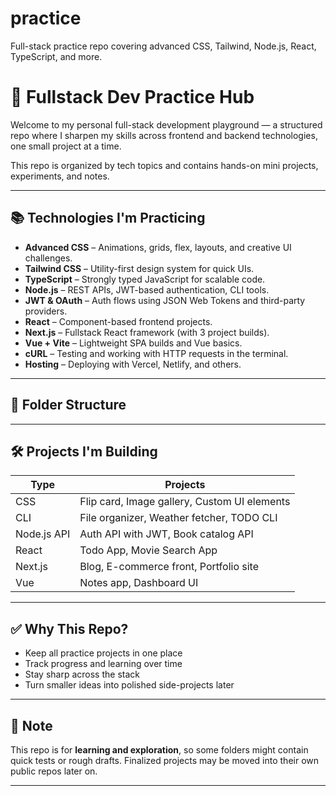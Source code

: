 # practice
Full-stack practice repo covering advanced CSS, Tailwind, Node.js, React, TypeScript, and more.

# 🔧 Fullstack Dev Practice Hub

Welcome to my personal full-stack development playground — a structured repo where I sharpen my skills across frontend and backend technologies, one small project at a time.

This repo is organized by tech topics and contains hands-on mini projects, experiments, and notes.

---

## 📚 Technologies I'm Practicing

- **Advanced CSS** – Animations, grids, flex, layouts, and creative UI challenges.
- **Tailwind CSS** – Utility-first design system for quick UIs.
- **TypeScript** – Strongly typed JavaScript for scalable code.
- **Node.js** – REST APIs, JWT-based authentication, CLI tools.
- **JWT & OAuth** – Auth flows using JSON Web Tokens and third-party providers.
- **React** – Component-based frontend projects.
- **Next.js** – Fullstack React framework (with 3 project builds).
- **Vue + Vite** – Lightweight SPA builds and Vue basics.
- **cURL** – Testing and working with HTTP requests in the terminal.
- **Hosting** – Deploying with Vercel, Netlify, and others.

---

## 📁 Folder Structure


---

## 🛠️ Projects I'm Building

| Type        | Projects                                      |
|-------------|-----------------------------------------------|
| CSS         | Flip card, Image gallery, Custom UI elements |
| CLI         | File organizer, Weather fetcher, TODO CLI     |
| Node.js API | Auth API with JWT, Book catalog API           |
| React       | Todo App, Movie Search App                    |
| Next.js     | Blog, E-commerce front, Portfolio site        |
| Vue         | Notes app, Dashboard UI                       |

---

## ✅ Why This Repo?

- Keep all practice projects in one place
- Track progress and learning over time
- Stay sharp across the stack
- Turn smaller ideas into polished side-projects later

---

## 📌 Note

This repo is for **learning and exploration**, so some folders might contain quick tests or rough drafts. Finalized projects may be moved into their own public repos later on.

---

